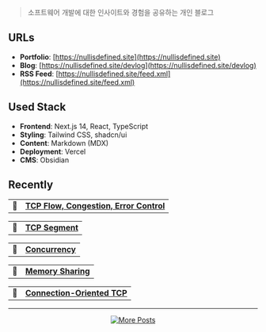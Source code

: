 > 소프트웨어 개발에 대한 인사이트와 경험을 공유하는 개인 블로그

## URLs
- **Portfolio**: [https://nullisdefined.site](https://nullisdefined.site)
- **Blog**: [https://nullisdefined.site/devlog](https://nullisdefined.site/devlog)
- **RSS Feed**: [https://nullisdefined.site/feed.xml](https://nullisdefined.site/feed.xml)

## Used Stack

- **Frontend**: Next.js 14, React, TypeScript
- **Styling**: Tailwind CSS, shadcn/ui
- **Content**: Markdown (MDX)
- **Deployment**: Vercel
- **CMS**: Obsidian

## Recently

<div style="counter-reset: blog-counter;">

<!-- BLOG:START --><table>
<tr>
<td align="center">📌</td>
<td><strong><a href="https://nullisdefined.site/devlog/posts/cs/network-programming/tcp-flow-congestion-error-control">TCP Flow, Congestion, Error Control</a></strong></td>
</tr>
</table><table>
<tr>
<td align="center">📌</td>
<td><strong><a href="https://nullisdefined.site/devlog/posts/cs/network-programming/tcp-segment">TCP Segment</a></strong></td>
</tr>
</table><table>
<tr>
<td align="center">📌</td>
<td><strong><a href="https://nullisdefined.site/devlog/posts/cs/system-programming/concurrency">Concurrency</a></strong></td>
</tr>
</table><table>
<tr>
<td align="center">📌</td>
<td><strong><a href="https://nullisdefined.site/devlog/posts/cs/system-programming/memory-sharing">Memory Sharing</a></strong></td>
</tr>
</table><table>
<tr>
<td align="center">📌</td>
<td><strong><a href="https://nullisdefined.site/devlog/posts/cs/network-programming/connection-oriented-tcp">Connection-Oriented TCP</a></strong></td>
</tr>
</table><!-- BLOG:END -->

</div>

---

<p align="center">
  <a href="https://nullisdefined.site/devlog">
    <img src="https://img.shields.io/badge/Read%20More%20Posts-Dev%20Blog-ff6b6b?style=for-the-badge&logo=rss&logoColor=white" alt="More Posts"/>
  </a>
</p>